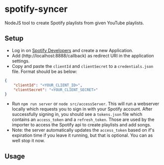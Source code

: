 # spotify-syncer
NodeJS tool to create Spotify playlists from given YouTube playlists.

## Setup

* Log in on [Spotify Developers](https://developer.spotify.com/dashboard/applications) and create
a new Application.
* Add (http://localhost:8888/callback) as redirect URI in the application settings.
* Copy and paste the `clientId` and `clientSecret` to a `credentials.json` file. Format should be as below:
```json
{
    "clientId": "<YOUR_CLIENT_ID>",
    "clientSecret": "<YOUR_CLIENT_SECRET>"
}
```
* Run `npm run server` or `node src/accessServer`. This will run a webserver locally which requests you to
sign in with your Spotify account. After successfully signing in, you should see a `tokens.json`
file which contains an `access_token` and a `refresh_token`. Those are used by the importer to access
the Spotify api to create playlists and add songs.
* Note: the server automatically updates the `access_token` based on if's expiration time if you leave it 
running, but that is optional. You can as well stop it now.

## Usage

